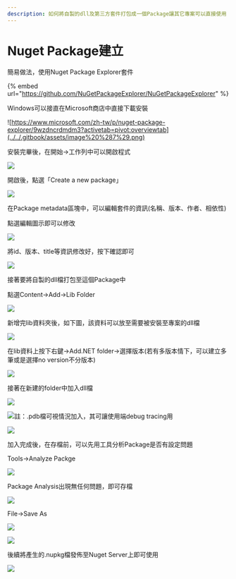 ```yaml
---
description: 如何將自製的dll及第三方套件打包成一個Package讓其它專案可以直接使用
---
```


# Nuget Package建立

簡易做法，使用Nuget Package Explorer套件

{% embed url="https://github.com/NuGetPackageExplorer/NuGetPackageExplorer" %}

Windows可以接直在Microsoft商店中直接下載安裝

![https://www.microsoft.com/zh-tw/p/nuget-package-explorer/9wzdncrdmdm3?activetab=pivot:overviewtab](../../.gitbook/assets/image%20%287%29.png)

安裝完畢後，在開始→工作列中可以開啟程式

![](../../.gitbook/assets/image%20%2812%29.png)

開啟後，點選「Create a new package」

![](../../.gitbook/assets/image%20%2893%29.png)

在Package metadata區塊中，可以編輯套件的資訊\(名稱、版本、作者、相依性\)

點選編輯圖示即可以修改

![](../../.gitbook/assets/image%20%2831%29.png)

將id、版本、title等資訊修改好，按下確認即可

![](../../.gitbook/assets/image%20%2836%29.png)

接著要將自製的dll檔打包至這個Package中

點選Content→Add→Lib Folder

![](../../.gitbook/assets/image%20%286%29.png)

新增完lib資料夾後，如下圖，該資料可以放至需要被安裝至專案的dll檔

![](../../.gitbook/assets/image%20%2824%29.png)

在lib資料上按下右鍵→Add.NET folder→選擇版本\(若有多版本情下，可以建立多筆或是選擇no version不分版本\)

![](../../.gitbook/assets/image%20%2837%29.png)

接著在新建的folder中加入dll檔

![](../../.gitbook/assets/image%20%2816%29.png)

![&#x8A3B;&#xFF1A;.pdb&#x6A94;&#x53EF;&#x8996;&#x60C5;&#x6CC1;&#x52A0;&#x5165;&#xFF0C;&#x5176;&#x53EF;&#x8B93;&#x4F7F;&#x7528;&#x7AEF;debug tracing&#x7528;](../../.gitbook/assets/image%20%2851%29.png)

![](../../.gitbook/assets/image%20%2871%29.png)

加入完成後，在存檔前，可以先用工具分析Package是否有設定問題

Tools→Analyze Packge

![](../../.gitbook/assets/image%20%2840%29.png)

Package Analysis出現無任何問題，即可存檔

![](../../.gitbook/assets/image%20%2875%29.png)

File→Save As

![](../../.gitbook/assets/image%20%284%29.png)

![](../../.gitbook/assets/image%20%2849%29.png)

後續將產生的.nupkg檔發佈至Nuget Server上即可使用

![](../../.gitbook/assets/image%20%2833%29.png)

